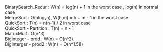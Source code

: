 BinarySearch_Recur : W(n) = log(n) + 1 in the worst case , log(n) in normal case   
MergeSort : O(nlog₂n), W(h,m) = h + m - 1 in the worst case   
QuickSort : T(n) = n(n-1) / 2 in worst case   
QuickSort - Partition : T(n) = n - 1   
MatrixMult : O(n^3)   
Biginteger - prod : W(n) = O(n^2)   
Biginterger - prod2 : W(n) = O(n^1.58)   
